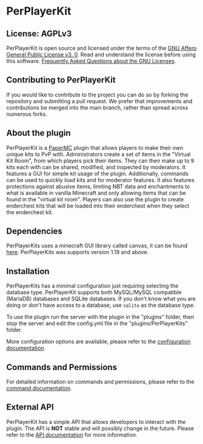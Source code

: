 # PerPlayerKit

## License: AGPLv3

PerPlayerKit is open source and licensed under the terms of the [GNU Affero General Public License v3. 0](./LICENSE). Read and understand the license before using this software. [Frequently Asked Questions about the GNU Licenses](https://www.gnu.org/licenses/gpl-faq.html#AGPLv3InteractingRemotely).

## Contributing to PerPlayerKit

If you would like to contribute to the project you can do so by forking the repository and submitting a pull request. We prefer that improvements and contributions be merged into the main branch, rather than spread across numerous forks.

## About the plugin

PerPlayerKit is a [PaperMC](https://papermc.io/) plugin that allows players to make their own unique kits to PvP with. Administrators create a set of items in the "Virtual Kit Room", from which players pick their items. They can then make up to 9 kits each with can be shared, modified, and inspected by moderators. It features a GUI for simple kit usage of the plugin. Additionally, commands can be used to quickly load kits and for moderator features. It also features protections against abusive items, limiting NBT data and enchantments to what is available in vanilla Minecraft and only allowing items that can be found in the "virtual kit room". Players can also use the plugin to create enderchest kits that will be loaded into their enderchest when they select the enderchest kit.

## Dependencies

PerPlayerKits uses a minecraft GUI library called canvas, it can be found [here](https://github.com/IPVP-MC/canvas). PerPlayerKits was supports version 1.19 and above.

## Installation

PerPlayerKits has a minimal configuration just requiring selecting the database type. PerPlayerKit supports both MySQL/MySQL compatible (MariaDB) databases and SQLite databases. If you don't know what you are doing or don't have access to a database, use `sqlite` as the database type.

To use the plugin run the server with the plugin in the "plugins" folder, then stop the server and edit the config.yml file in the "plugins/PerPlayerKits" folder.

More configuration options are available, please refer to the [configuration documentation](./CONFIG.md).

## Commands and Permissions

For detailed information on commands and permissions, please refer to the [command documentation](./COMMANDS.md).

## External API

PerPlayerKit has a simple API that allows developers to interact with the plugin. The API is **NOT** stable and will possibly change in the future. Please refer to the [API documentation](./API.md) for more information.
